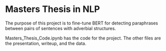# Masters Thesis in NLP 

The purpose of this project is to fine-tune BERT for detecting paraphrases between pairs of sentences with adverbial structures.

Masters_Thesis_Code.ipynb has the code for the project. The other files are the presentation, writeup, and the data.
